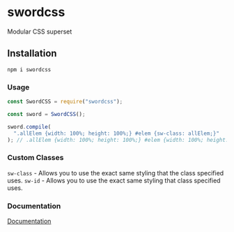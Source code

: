 # swordcss

Modular CSS superset

## Installation

`npm i swordcss`

### Usage

```javascript
const SwordCSS = require("swordcss");

const sword = SwordCSS();

sword.compile(
  ".allElem {width: 100%; height: 100%;} #elem {sw-class: allElem;}"
); // .allElem {width: 100%; height: 100%;} #elem {width: 100%; height: 100%;}
```

### Custom Classes

`sw-class` - Allows you to use the exact same styling that the class specified uses.
`sw-id` - Allows you to use the exact same styling that class specified uses.

### Documentation

[Documentation](https://swordcss.github.io/swordcss)
